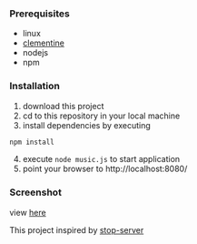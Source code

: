 
### Prerequisites
- linux
- [clementine](https://www.clementine-player.org/)
- nodejs
- npm

### Installation
1. download this project
2. cd to this repository in your local machine
3. install dependencies by executing
  ```bash
  npm install
  ```
4. execute ``` node music.js ``` to start application
5. point your browser to http://localhost:8080/

### Screenshot
view [here](https://i.imgur.com/tLGnfPy.png)

This project inspired by [stop-server](https://github.com/typicode/stop-server)
